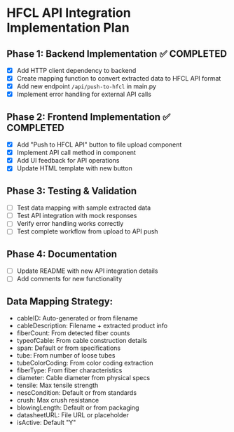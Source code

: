 # HFCL API Integration Implementation Plan

## Phase 1: Backend Implementation ✅ COMPLETED
- [x] Add HTTP client dependency to backend
- [x] Create mapping function to convert extracted data to HFCL API format
- [x] Add new endpoint `/api/push-to-hfcl` in main.py
- [x] Implement error handling for external API calls

## Phase 2: Frontend Implementation ✅ COMPLETED
- [x] Add "Push to HFCL API" button to file upload component
- [x] Implement API call method in component
- [x] Add UI feedback for API operations
- [x] Update HTML template with new button

## Phase 3: Testing & Validation
- [ ] Test data mapping with sample extracted data
- [ ] Test API integration with mock responses
- [ ] Verify error handling works correctly
- [ ] Test complete workflow from upload to API push

## Phase 4: Documentation
- [ ] Update README with new API integration details
- [ ] Add comments for new functionality

## Data Mapping Strategy:
- cableID: Auto-generated or from filename
- cableDescription: Filename + extracted product info
- fiberCount: From detected fiber counts
- typeofCable: From cable construction details  
- span: Default or from specifications
- tube: From number of loose tubes
- tubeColorCoding: From color coding extraction
- fiberType: From fiber characteristics
- diameter: Cable diameter from physical specs
- tensile: Max tensile strength
- nescCondition: Default or from standards
- crush: Max crush resistance
- blowingLength: Default or from packaging
- datasheetURL: File URL or placeholder
- isActive: Default "Y"
